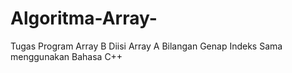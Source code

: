# Algoritma-Array-
Tugas Program Array B Diisi Array A Bilangan Genap Indeks Sama menggunakan Bahasa C++
